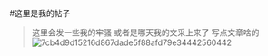#这里是我的帖子
> 这里会发一些我的牢骚 或者是哪天我的文采上来了 写点文章啥的![7cb4d9d15216d867dade5f88afd79e34442560442](https://github.com/user-attachments/assets/23f0f1a5-7b87-4ed6-8ea2-b64ae5a927b0)
